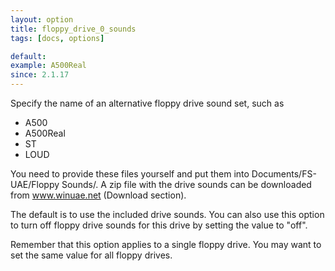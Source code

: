 ```yaml
---
layout: option
title: floppy_drive_0_sounds
tags: [docs, options]

default:
example: A500Real
since: 2.1.17
---
```


Specify the name of an alternative floppy drive sound set, such as
* A500
* A500Real
* ST
* LOUD

You need to provide these files yourself and put them into
Documents/FS-UAE/Floppy Sounds/. A zip file with the drive sounds can be
downloaded from www.winuae.net (Download section).

The default is to use the included drive sounds. You can also use this
option to turn off floppy drive sounds for this drive by setting the value
to "off".

Remember that this option applies to a single floppy drive. You may want to
set the same value for all floppy drives.
